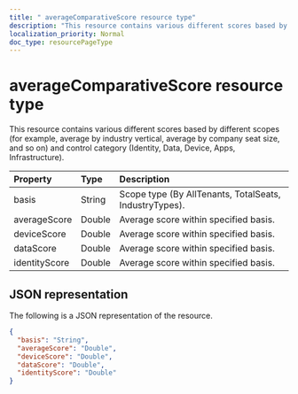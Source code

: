 ```yaml
---
title: " averageComparativeScore resource type"
description: "This resource contains various different scores based by different scopes (for example, average by industry vertical, average by company seat size, and so on) and control category (Identity, Data, Device, Apps, Infrastructure)."
localization_priority: Normal
doc_type: resourcePageType
---
```


#  averageComparativeScore resource type

This resource contains various different scores based by different scopes (for example, average by industry vertical, average by company seat size, and so on) and control category (Identity, Data, Device, Apps, Infrastructure).

|Property |Type |Description |
|:--|:--|:--|
|	basis	|	String	|	Scope type (By AllTenants, TotalSeats, IndustryTypes).	|
|	averageScore	|	Double	| Average score within specified basis. |
|	deviceScore	|	Double	| Average score within specified basis. |
|	dataScore	|	Double	| Average score within specified basis. |
|	identityScore	|	Double	| Average score within specified basis. |

## JSON representation

The following is a JSON representation of the resource.

<!-- {
  "blockType": "resource",
  "optionalProperties": [

  ],
  "@odata.type": "microsoft.graph.averageComparativeScore"
}-->

```json
{
  "basis": "String",
  "averageScore": "Double",
  "deviceScore": "Double",
  "dataScore": "Double",
  "identityScore": "Double"
}

```


<!-- {
  "type": "#page.annotation",
  "description": "averageComparativeScore resource",
  "keywords": "",
  "section": "documentation",
  "tocPath": ""
}-->
